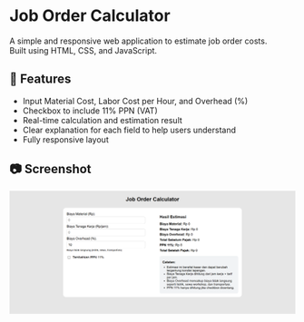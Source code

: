 # Job Order Calculator

A simple and responsive web application to estimate job order costs.  
Built using HTML, CSS, and JavaScript.

## 🚀 Features
- Input Material Cost, Labor Cost per Hour, and Overhead (%)  
- Checkbox to include 11% PPN (VAT)
- Real-time calculation and estimation result
- Clear explanation for each field to help users understand
- Fully responsive layout

## 📷 Screenshot
![Preview](./preview.png)
